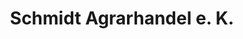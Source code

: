 ---
title: "Schmidt Agrarhandel e. K."
url: /hartheim-am-rhein/schmidt-agrarhandel-e-k/
shop: Großhandel
---